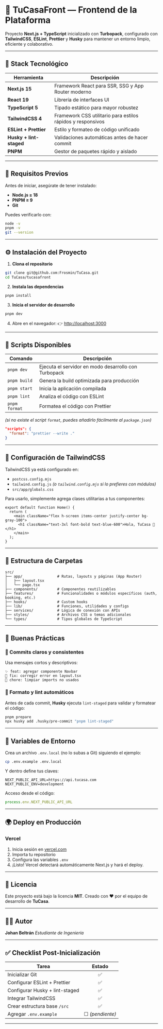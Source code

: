 # 🏡 TuCasaFront — Frontend de la Plataforma

Proyecto **Next.js + TypeScript** inicializado con **Turbopack**, configurado con **TailwindCSS**, **ESLint**, **Prettier** y **Husky** para mantener un entorno limpio, eficiente y colaborativo.

---

## 🚀 Stack Tecnológico

| Herramienta | Descripción |
|--------------|-------------|
| **Next.js 15** | Framework React para SSR, SSG y App Router moderno |
| **React 19** | Librería de interfaces UI |
| **TypeScript 5** | Tipado estático para mayor robustez |
| **TailwindCSS 4** | Framework CSS utilitario para estilos rápidos y responsivos |
| **ESLint + Prettier** | Estilo y formateo de código unificado |
| **Husky + lint-staged** | Validaciones automáticas antes de hacer commit |
| **PNPM** | Gestor de paquetes rápido y aislado |

---

## 🧰 Requisitos Previos

Antes de iniciar, asegúrate de tener instalado:

- **Node.js ≥ 18**
- **PNPM ≥ 9**
- **Git**

Puedes verificarlo con:

```bash
node -v
pnpm -v
git --version
````

---

## ⚙️ Instalación del Proyecto

1. **Clona el repositorio**

```bash
git clone git@github.com:Frosmin/TuCasa.git
cd TuCasa/tucasafront
```

2. **Instala las dependencias**

```bash
pnpm install
```

3. **Inicia el servidor de desarrollo**

```bash
pnpm dev
```

4. Abre en el navegador:
   👉 [http://localhost:3000](http://localhost:3000)

---

## 🧩 Scripts Disponibles

| Comando       | Descripción                                          |
| ------------- | ---------------------------------------------------- |
| `pnpm dev`    | Ejecuta el servidor en modo desarrollo con Turbopack |
| `pnpm build`  | Genera la build optimizada para producción           |
| `pnpm start`  | Inicia la aplicación compilada                       |
| `pnpm lint`   | Analiza el código con ESLint                         |
| `pnpm format` | Formatea el código con Prettier                      |

*(si no existe el script `format`, puedes añadirlo fácilmente al `package.json`)*

```json
"scripts": {
  "format": "prettier --write ."
}
```

---

## 🎨 Configuración de TailwindCSS

TailwindCSS ya está configurado en:

* `postcss.config.mjs`
* `tailwind.config.js` *(o `tailwind.config.mjs` si lo prefieres con módulos)*
* `src/app/globals.css`

Para usarlo, simplemente agrega clases utilitarias a tus componentes:

```tsx
export default function Home() {
  return (
    <main className="flex h-screen items-center justify-center bg-gray-100">
      <h1 className="text-3xl font-bold text-blue-600">Hola, TuCasa 🏡</h1>
    </main>
  );
}
```

---

## 🧹 Estructura de Carpetas

```
src/
├── app/                # Rutas, layouts y páginas (App Router)
│   ├── layout.tsx
│   └── page.tsx
├── components/         # Componentes reutilizables
├── features/           # Funcionalidades o módulos específicos (auth, booking, etc.)
├── hooks/              # Custom hooks
├── lib/                # Funciones, utilidades y configs
├── services/           # Lógica de conexión con APIs
├── styles/             # Archivos CSS o temas adicionales
└── types/              # Tipos globales de TypeScript
```

---

## 🧠 Buenas Prácticas

### 💬 Commits claros y consistentes

Usa mensajes cortos y descriptivos:

```
✨ feat: agregar componente Navbar
🐛 fix: corregir error en layout.tsx
🧹 chore: limpiar imports no usados
```

### 🧾 Formato y lint automáticos

Antes de cada commit, **Husky** ejecuta `lint-staged` para validar y formatear el código:

```bash
pnpm prepare
npx husky add .husky/pre-commit "pnpm lint-staged"
```

---

## 🔐 Variables de Entorno

Crea un archivo `.env.local` (no lo subas a Git) siguiendo el ejemplo:

```bash
cp .env.example .env.local
```

Y dentro define tus claves:

```env
NEXT_PUBLIC_API_URL=https://api.tucasa.com
NEXT_PUBLIC_ENV=development
```

Acceso desde el código:

```ts
process.env.NEXT_PUBLIC_API_URL
```

---

## 🌍 Deploy en Producción

### Vercel 

1. Inicia sesión en [vercel.com](https://vercel.com)
2. Importa tu repositorio
3. Configura las variables `.env`
4. ¡Listo! Vercel detectará automáticamente Next.js y hará el deploy.

---

## 🧾 Licencia

Este proyecto está bajo la licencia **MIT**.
Creado con ❤️ por el equipo de desarrollo de **TuCasa**.

---

## 👨‍💻 Autor

**Johan Beltrán**
*Estudiante de Ingeniería*

---

## ✅ Checklist Post-Inicialización

| Tarea                          |      Estado     |
| ------------------------------ | :-------------: |
| Inicializar Git                |        ✅        |
| Configurar ESLint + Prettier   |        ✅        |
| Configurar Husky + lint-staged |        ✅        |
| Integrar TailwindCSS           |        ✅        |
| Crear estructura base `/src`   |        ✅        |
| Agregar `.env.example`         | ☐ *(pendiente)* |

---

